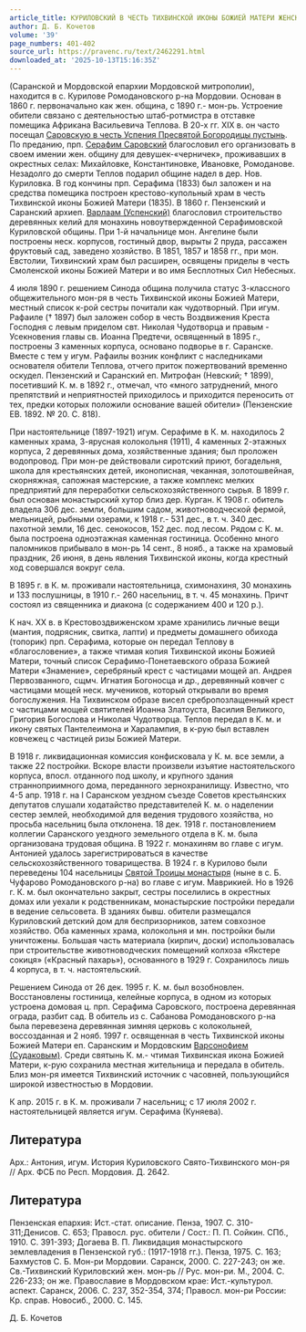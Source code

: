 ```yaml
---
article_title: КУРИЛОВСКИЙ В ЧЕСТЬ ТИХВИНСКОЙ ИКОНЫ БОЖИЕЙ МАТЕРИ ЖЕНСКИЙ МОНАСТЫРЬ
author: Д. Б. Кочетов
volume: '39'
page_numbers: 401-402
source_url: https://pravenc.ru/text/2462291.html
downloaded_at: '2025-10-13T15:16:35Z'
---
```


(Саранской и Мордовской епархии Мордовской митрополии), находится в с. Курилове Ромодановского р-на Мордовии. Основан в 1860 г. первоначально как жен. община, с 1890 г.- мон-рь. Устроение обители связано с деятельностью штаб-ротмистра в отставке помещика Африкана Васильевича Теплова. В 20-х гг. XIX в. он часто посещал [Саровскую в честь Успения Пресвятой Богородицы пустынь](<https://pravenc.ru/text/Саровская В Честь Успения Пресвятой Богородицы Мужская Пустынь.html>). По преданию, прп. [Серафим Саровский](<https://pravenc.ru/text/Серафим Саровский.html>) благословил его организовать в своем имении жен. общину для девушек-«черничек», проживавших в окрестных селах: Михайловке, Константиновке, Ивановке, Ромоданове. Незадолго до смерти Теплов подарил общине надел в дер. Нов. Куриловка. В год кончины прп. Серафима (1833) был заложен и на средства помещика построен крестово-купольный храм в честь Тихвинской иконы Божией Матери (1835). В 1860 г. Пензенский и Саранский архиеп. [Варлаам (Успенский)](<https://pravenc.ru/text/Варлаам (Успенский).html>) благословил строительство деревянных келий для монахинь новоутвержденной Серафимовской Куриловской общины. При 1-й начальнице мон. Ангелине были построены неск. корпусов, гостиный двор, вырыты 2 пруда, рассажен фруктовый сад, заведено хозяйство. В 1851, 1857 и 1858 гг., при мон. Евстолии, Тихвинский храм был расширен, освящены приделы в честь Смоленской иконы Божией Матери и во имя Бесплотных Сил Небесных.

4 июля 1890 г. решением Синода община получила статус 3-классного общежительного мон-ря в честь Тихвинской иконы Божией Матери, местный список к-рой сестры почитали как чудотворный. При игум. Рафаиле († 1897) был заложен собор в честь Воздвижения Креста Господня с левым приделом свт. Николая Чудотворца и правым - Усекновения главы св. Иоанна Предтечи, освященный в 1895 г., построены 3 каменных корпуса, основано подворье в г. Саранске. Вместе с тем у игум. Рафаилы возник конфликт с наследниками основателя обители Теплова, отчего приток пожертвований временно оскудел. Пензенский и Саранский еп. Митрофан (Невский; † 1899), посетивший К. м. в 1892 г., отмечал, что «много затруднений, много препятствий и неприятностей приходилось и приходится переносить от тех, предки которых положили основание вашей обители» (Пензенские ЕВ. 1892. № 20. С. 818).

При настоятельнице (1897-1921) игум. Серафиме в К. м. находилось 2 каменных храма, 3-ярусная колокольня (1911), 4 каменных 2-этажных корпуса, 2 деревянных дома, хозяйственные здания; был проложен водопровод. При мон-ре действовали сиротский приют, богадельня, школа для крестьянских детей, иконописная, чеканная, золотошвейная, скорняжная, сапожная мастерские, а также комплекс мелких предприятий для переработки сельскохозяйственного сырья. В 1899 г. был основан монастырский хутор близ дер. Курган. К 1908 г. обитель владела 306 дес. земли, большим садом, животноводческой фермой, мельницей, рыбными озерами, к 1918 г.- 531 дес., в т. ч. 340 дес. пахотной земли, 16 дес. сенокосов, 152 дес. под лесом. Рядом с К. м. была построена одноэтажная каменная гостиница. Особенно много паломников прибывало в мон-рь 14 сент., 8 нояб., а также на храмовый праздник, 26 июня, в день явления Тихвинской иконы, когда крестный ход совершался вокруг села.

В 1895 г. в К. м. проживали настоятельница, схимонахиня, 30 монахинь и 133 послушницы, в 1910 г.- 260 насельниц, в т. ч. 45 монахинь. Причт состоял из священника и диакона (с содержанием 400 и 120 р.).

К нач. XX в. в Крестовоздвиженском храме хранились личные вещи (мантия, подрясник, свитка, лапти) и предметы домашнего обихода (топорик) прп. Серафима, которые он передал Теплову в «благословение», а также чтимая копия Тихвинской иконы Божией Матери, точный список Серафимо-Понетаевского образа Божией Матери «Знамение», серебряный крест с частицами мощей ап. Андрея Первозванного, сщмч. Игнатия Богоносца и др., деревянный ковчег с частицами мощей неск. мучеников, который открывали во время богослужения. На Тихвинском образе висел сребропозлащенный крест с частицами мощей святителей Иоанна Златоуста, Василия Великого, Григория Богослова и Николая Чудотворца. Теплов передал в К. м. и икону святых Пантелеимона и Харалампия, в к-рую был вставлен ковчежец с частицей ризы Божией Матери.

В 1918 г. ликвидационная комиссия конфисковала у К. м. все земли, а также 22 постройки. Вскоре власти произвели изъятие настоятельского корпуса, впосл. отданного под школу, и крупного здания странноприимного дома, переданного зернохранилищу. Известно, что 4-5 апр. 1918 г. на I Саранском уездном съезде Советов крестьянских депутатов слушали ходатайство представителей К. м. о наделении сестер землей, необходимой для ведения трудового хозяйства, но просьба насельниц была отклонена. 18 дек. 1918 г. постановлением коллегии Саранского уездного земельного отдела в К. м. была организована трудовая община. В 1922 г. монахиням во главе с игум. Антонией удалось зарегистрироваться в качестве сельскохозяйственного товарищества. В 1924 г. в Курилово были переведены 104 насельницы [Святой Троицы монастыря](<https://pravenc.ru/text/Святой Троицы монастыря.html>) (ныне в с. Б. Чуфарово Ромодановского р-на) во главе с игум. Маврикией. Но в 1926 г. К. м. был окончательно закрыт, сестры поселились в окрестных домах или уехали к родственникам, монастырские постройки передали в ведение сельсовета. В зданиях бывш. обители размещался Куриловский детский дом для беспризорников, затем совхозное хозяйство. Оба каменных храма, колокольня и мн. постройки были уничтожены. Большая часть материала (кирпич, доски) использовалась при строительстве животноводческих помещений колхоза «Якстере сокиця» («Красный пахарь»), основанного в 1929 г. Сохранилось лишь 4 корпуса, в т. ч. настоятельский.

Решением Синода от 26 дек. 1995 г. К. м. был возобновлен. Восстановлены гостиница, келейные корпуса, в одном из которых устроена домовая ц. прп. Серафима Саровского, построена деревянная ограда, разбит сад. В обитель из с. Сабанова Ромодановского р-на была перевезена деревянная зимняя церковь с колокольней, воссозданная и 2 нояб. 1997 г. освященная в честь Тихвинской иконы Божией Матери еп. Саранским и Мордовским [Варсонофием (Судаковым)](<https://pravenc.ru/text/Варсонофий (Судаков).html>). Среди святынь К. м.- чтимая Тихвинская икона Божией Матери, к-рую сохранила местная жительница и передала в обитель. Близ мон-ря имеется Тихвинский источник с часовней, пользующийся широкой известностью в Мордовии.

К апр. 2015 г. в К. м. проживали 7 насельниц; с 17 июля 2002 г. настоятельницей является игум. Серафима (Куняева).

## Литература

Арх.: Антония, игум. История Куриловского Свято-Тихвинского мон-ря // Арх. ФСБ по Респ. Мордовия. Д. 2642.

## Литература

Пензенская епархия: Ист.-стат. описание. Пенза, 1907. С. 310-311;Денисов. С. 653; Правосл. рус. обители / Сост.: П. П. Сойкин. СПб., 1910. С. 391-393; Догаева В. П. Ликвидация монастырского землевладения в Пензенской губ.: (1917-1918 гг.). Пенза, 1975. С. 163; Бахмустов С. Б. Мон-ри Мордовии. Саранск, 2000. С. 227-243; он же. Св.-Тихвинский Куриловский жен. мон-рь // Рус. мон-ри. М., 2004. С. 226-233; он же. Православие в Мордовском крае: Ист.-культурол. аспект. Саранск, 2006. С. 237, 352-354, 374; Правосл. мон-ри России: Кр. справ. Новосиб., 2000. С. 145.

Д. Б. Кочетов

